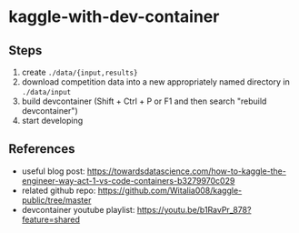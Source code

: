 # kaggle-with-dev-container

## Steps

1. create `./data/{input,results}`
2. download competition data into a new appropriately named directory in `./data/input`
3. build devcontainer (Shift + Ctrl + P or F1 and then search "rebuild devcontainer")
4. start developing

## References

* useful blog post: https://towardsdatascience.com/how-to-kaggle-the-engineer-way-act-1-vs-code-containers-b3279970c029
* related github repo: https://github.com/Witalia008/kaggle-public/tree/master
* devcontainer youtube playlist: https://youtu.be/b1RavPr_878?feature=shared